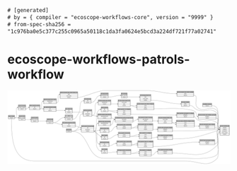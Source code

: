 ```
# [generated]
# by = { compiler = "ecoscope-workflows-core", version = "9999" }
# from-spec-sha256 = "1c976ba0e5c377c255c0965a50118c1da3fa0624e5bcd3a224df721f77a02741"

```
# ecoscope-workflows-patrols-workflow

![](graph.png)
